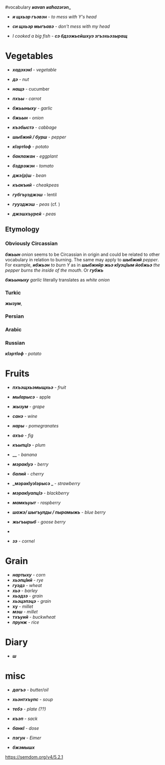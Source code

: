 #vocabulary
**_ʁavan_**
**_ʁaħazərən__**

- **_и щхьэр гъэвэн_** - _to mess with Y's head_
- **_си щхьэр мыгъавэ_** - _don't mess with my head_


- _I cooked a big fish_ - **_сэ бдзэжьейшхуэ згъэхьэзыращ_**

# Vegetables

- **_хадэхэкI_** - _vegetable_
- **_дэ_** - _nut_


- **_нащэ_** - cucumber
- **_пхъы_** - _carrot_
- **_бжьыныху_** - _garlic_
- **_бжьын_** - _onion_

- **_къэбыстэ_** - _cabbage_

- **_шыбжий / бурш_** - _pepper_
- **_кIэртIоф_** - _potato_
- **_баклажан_** - _eggplant_
- **_бэдрэжэн_** - _tomato_

- **_джэ(р)ш_** - _bean_
- **_къакъий_** - _cheakpeas_
- **_губгъуэджэш_** - lentil
- **_гуузджэш_** - _peas_ (cf. )
- **_джэшхъурей_** - _peas_

## Etymology
### Obviously Circassian
**_бжьын_** _onion_ seems to be Circassian in origin and could be related to other vocabulary in relation to burning. The same may apply to **_шыбжий_** _pepper_. For example, **_ибжьэн_** _to burn Y_ as in **_шыбжийр жьэ кIуэцIым йобжьэ_** _the pepper burns the inside of the mouth_. Or **_губжь_**

**_бжьыныху_** _garlic_ literally translates as _white onion_
### Turkic
**_жызум_**, 
### Persian
### Arabic

### Russian
**_кIэртIоф_** - _potato_

# Fruits
- **_пхъэщхьэмыщхьэ_** - _fruit_
- **_мыIарысэ_** - apple
- **_жызум_** - _grape_
- **_санэ_** - _wine_
- **_нары_** - _pomegranates_
- **_ахъо_** - _fig_
- **_къыпцIэ_** - _plum_
- **__** - _banana_

- **_мэракIуэ_** - _berry_
- **_балий_** - _cherry_
- **_мэракIуэIэрысэ _** - _strawberry_
- **_мэракIуапцIэ_** - _blackberry_
- **_мамкъуыт_** - _raspberry_
- **_шажэ/ шыгъулды / пырамыжь_** - _blue berry_
- **_жьгъырыб_** - _goose berry_
- 
- **_зэ_** - _cornel_
# Grain
- **_нартыху_** - _corn_
- **_хьэпцIий_** - _rye_
- **_гуэдз_** - _wheat_
- **_хьэ_** - _barley_
- **_хьэдзэ_** - _grain_
- **_хьэцэпэцэ_** - _grain_
- **ху** - _millet_
- **_мэш_** - _millet_
- **_тхъуий_** - _buckwheat_
- **_прунж_** - _rice_

# Diary
- **_ш_**
# misc
- **_дагъэ_** - _butter/oil_
- **_хьэнтхъупс_** - _soup_
- **_тебэ_** - _plate (??)_
- **_къэп_** - _sack_
- **_банкI_** - _dose_
- **_пэгун_** - _Eimer_

- **_бжэмышх_**



https://semdom.org/v4/5.2.1